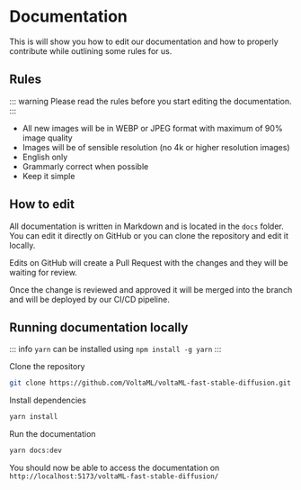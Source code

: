 # Documentation

This is will show you how to edit our documentation and how to properly contribute while outlining some rules for us.

## Rules

::: warning
Please read the rules before you start editing the documentation.
:::

- All new images will be in WEBP or JPEG format with maximum of 90% image quality
- Images will be of sensible resolution (no 4k or higher resolution images)
- English only
- Grammarly correct when possible
- Keep it simple

## How to edit

All documentation is written in Markdown and is located in the `docs` folder. You can edit it directly on GitHub or you can clone the repository and edit it locally.

Edits on GitHub will create a Pull Request with the changes and they will be waiting for review.

Once the change is reviewed and approved it will be merged into the branch and will be deployed by our CI/CD pipeline.

## Running documentation locally

::: info
`yarn` can be installed using `npm install -g yarn`
:::

Clone the repository

```bash
git clone https://github.com/VoltaML/voltaML-fast-stable-diffusion.git
```

Install dependencies

```bash
yarn install
```

Run the documentation

```bash
yarn docs:dev
```

You should now be able to access the documentation on `http://localhost:5173/voltaML-fast-stable-diffusion/`
